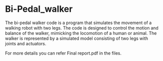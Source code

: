 # Bi-Pedal_walker
The bi-pedal walker code is a program that simulates the movement of a walking robot with two legs. The code is designed to control the motion and balance of the walker, mimicking the locomotion of a human or animal. The walker is represented by a simulated model consisting of two legs with joints and actuators.    


   

For more details you can refer Final report.pdf in the files. 






   
  
       
   
    

   
  

   